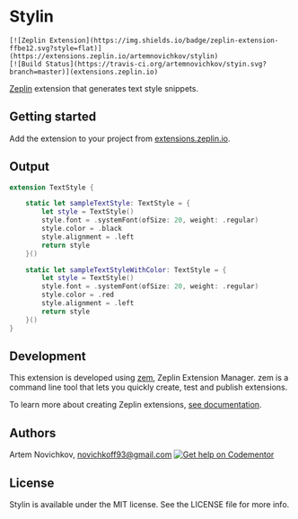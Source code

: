# Stylin

```
[![Zeplin Extension](https://img.shields.io/badge/zeplin-extension-ffbe12.svg?style=flat)](https://extensions.zeplin.io/artemnovichkov/stylin)
[![Build Status](https://travis-ci.org/artemnovichkov/styin.svg?branch=master)](extensions.zeplin.io)
```

[Zeplin](https://zeplin.io) extension that generates text style snippets.

## Getting started

Add the extension to your project from [extensions.zeplin.io](extensions.zeplin.io).

## Output

```swift
extension TextStyle {

    static let sampleTextStyle: TextStyle = {
        let style = TextStyle()
        style.font = .systemFont(ofSize: 20, weight: .regular)
        style.color = .black
        style.alignment = .left
        return style
    }()

    static let sampleTextStyleWithColor: TextStyle = {
        let style = TextStyle()
        style.font = .systemFont(ofSize: 20, weight: .regular)
        style.color = .red
        style.alignment = .left
        return style
    }()
}
```

## Development

This extension is developed using [zem](https://github.com/zeplin/zem), Zeplin Extension Manager. zem is a command line tool that lets you quickly create, test and publish extensions.

To learn more about creating Zeplin extensions, [see documentation](https://github.com/zeplin/zeplin-extension-documentation).

## Authors

Artem Novichkov, novichkoff93@gmail.com [![Get help on Codementor](https://cdn.codementor.io/badges/get_help_github.svg)](https://www.codementor.io/artemnovichkov?utm_source=github&utm_medium=button&utm_term=artemnovichkov&utm_campaign=github)

## License

Stylin is available under the MIT license. See the LICENSE file for more info.